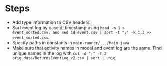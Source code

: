 # Steps

- Add type information to CSV headers.
- Sort event log by caseid, timestamp using `head -n 1 > event_sorted.csv; and sed 1d event.csv | sort -t ";" -k 1,3 >> event_sorted.csv`.
- Specify paths in constants in `main-runner/.../Main.java`
- Make sure that activity names in model and event log are the same. Find unique names in the log with `cut -d ";" -f 2 orig_data/ReturnsEventLog_v2.csv | sort | uniq`
